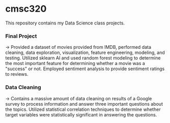# cmsc320
This repository contains my Data Science class projects.

### Final Project
-> Provided a dataset of movies provided from IMDB, performed data cleaning, data exploration, visualization, feature engineering, modeling, and testing. Utilized sklearn AI and used random forest modeling to determine the most important feature for determining whether a movie was a "success" or not. Employed sentiment analysis to provide sentiment ratings to reviews.
### Data Cleaning
-> Contains a massive amount of data cleaning on results of a Google survey to process information and answer three important questions about the topics. Utilized statistical correlation techniques to determine whether target variables were statistically significant in answering the questions.

